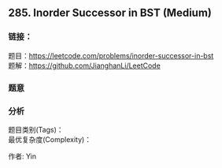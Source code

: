 ## 285. Inorder Successor in BST (Medium)

### **链接**：
题目：https://leetcode.com/problems/inorder-successor-in-bst  
题解：https://github.com/JianghanLi/LeetCode

### **题意**



### **分析**  
题目类别(Tags)：  
最优复杂度(Complexity)：  



作者: Yin
